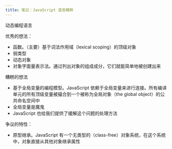 ```yaml
---
title: 笔记：JavaScript 语言精粹
---
```


动态编程语言

优秀的想法：

- 函数。（主要）基于词法作用域（lexical scoping）的顶级对象
- 弱类型
- 动态对象
- 对象字面量表示法。通过列出对象的组成成分，它们就能简单地被创建出来

糟糕的想法

- 基于全局变量的编程模型。JavaScript 依赖于全局变量来进行连接。所有编译单元的所有顶级变量被撮合到一个被称为全局对象（the global object）的公共命名空间中
- 全局变量是魔鬼
- JavaScript 也给我们提供了缓解这个问题的处理方法


争议的特性：

- 原型继承。JavaScript 有一个无类型的（class-free）对象系统，在这个系统中，对象直接从其他对象继承属性
